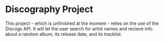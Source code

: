 # Discography Project
This project - which is unfinished at the moment - relies on the use of the
Discogs API. It will let the user search for artist names and recieve info
about a random album, its release date, and its tracklist.